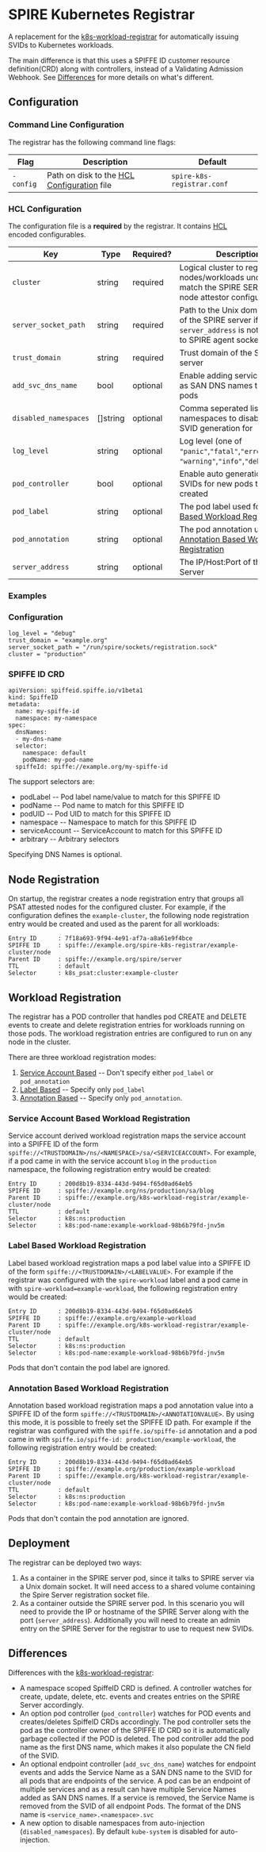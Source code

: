 # SPIRE Kubernetes Registrar

A replacement for the [k8s-workload-registrar](https://github.com/spiffe/spire/blob/master/support/k8s/k8s-workload-registrar/) for automatically issuing SVIDs to Kubernetes workloads.

The main difference is that this uses a SPIFFE ID customer resource definition(CRD) along with controllers, instead of a Validating Admission Webhook. See [Differences](#differences) for more details on what's different.

## Configuration

### Command Line Configuration

The registrar has the following command line flags:

| Flag         | Description                                                      | Default                       |
| ------------ | -----------------------------------------------------------------| ----------------------------- |
| `-config`    | Path on disk to the [HCL Configuration](#hcl-configuration) file | `spire-k8s-registrar.conf` |

### HCL Configuration

The configuration file is a **required** by the registrar. It contains
[HCL](https://github.com/hashicorp/hcl) encoded configurables.

| Key                        | Type      | Required? | Description                              | Default |
| -------------------------- | ----------| ---------| ----------------------------------------- | ------- |
| `cluster`                  | string    | required | Logical cluster to register nodes/workloads under. Must match the SPIRE SERVER PSAT node attestor configuration. | |
| `server_socket_path`       | string    | required | Path to the Unix domain socket of the SPIRE server if `server_address` is not set. Path to SPIRE agent socket if set. | |
| `trust_domain`             | string    | required | Trust domain of the SPIRE server | |
| `add_svc_dns_name`         | bool      | optional | Enable adding service names as SAN DNS names to endpoint pods | `true` |
| `disabled_namespaces`      | []string  | optional | Comma seperated list of namespaces to disable auto SVID generation for | `"kube-system"` |
| `log_level`                | string    | optional | Log level (one of `"panic"`,`"fatal"`,`"error"`,`"warn"`, `"warning"`,`"info"`,`"debug"`) | `"info"` |
| `pod_controller`           | bool      | optional | Enable auto generation of SVIDs for new pods that are created | `true` |
| `pod_label`                | string    | optional | The pod label used for [Label Based Workload Registration](#label-based-workload-registration) | |
| `pod_annotation`           | string    | optional | The pod annotation used for [Annotation Based Workload Registration](#annotation-based-workload-registration) | |
| `server_address`           | string    | optional | The IP/Host:Port of the Spire Server | |

### Examples 

### Configuration
```
log_level = "debug"
trust_domain = "example.org"
server_socket_path = "/run/spire/sockets/registration.sock"
cluster = "production"
```

### SPIFFE ID CRD
```
apiVersion: spiffeid.spiffe.io/v1beta1
kind: SpiffeID
metadata:
  name: my-spiffe-id
  namespace: my-namespace
spec:
  dnsNames:
  - my-dns-name
  selector:
    namespace: default
    podName: my-pod-name
  spiffeId: spiffe://example.org/my-spiffe-id
```

The support selectors are:
- podLabel --  Pod label name/value to match for this SPIFFE ID
- podName -- Pod name to match for this SPIFFE ID
- podUID --  Pod UID to match for this SPIFFE ID
- namespace -- Namespace to match for this SPIFFE ID
- serviceAccount -- ServiceAccount to match for this SPIFFE ID
- arbitrary -- Arbitrary selectors

Specifying DNS Names is optional.

## Node Registration

On startup, the registrar creates a node registration entry that groups all
PSAT attested nodes for the configured cluster. For example, if the configuration
defines the `example-cluster`, the following node registration entry would
be created and used as the parent for all workloads:

```
Entry ID      : 7f18a693-9f94-4e91-af7a-a8a61e9f4bce
SPIFFE ID     : spiffe://example.org/spire-k8s-registrar/example-cluster/node
Parent ID     : spiffe://example.org/spire/server
TTL           : default
Selector      : k8s_psat:cluster:example-cluster
```

## Workload Registration

The registrar has a POD controller that handles pod CREATE and DELETE events to create
and delete registration entries for workloads running on those pods. The
workload registration entries are configured to run on any node in the
cluster.

There are three workload registration modes:
1. [Service Account Based](#service-account-based-workload-registration) -- Don't specify either `pod_label` or `pod_annotation`
2. [Label Based](#label-based-workload-registration) -- Specify only `pod_label`
3. [Annotation Based](#annotation-based-workload-registration) -- Specify only `pod_annotation`.

### Service Account Based Workload Registration

Service account derived workload registration maps the service account into a
SPIFFE ID of the form
`spiffe://<TRUSTDOMAIN>/ns/<NAMESPACE>/sa/<SERVICEACCOUNT>`. For example, if a
pod came in with the service account `blog` in the `production` namespace, the
following registration entry would be created:

```
Entry ID      : 200d8b19-8334-443d-9494-f65d0ad64eb5
SPIFFE ID     : spiffe://example.org/ns/production/sa/blog
Parent ID     : spiffe://example.org/k8s-workload-registrar/example-cluster/node
TTL           : default
Selector      : k8s:ns:production
Selector      : k8s:pod-name:example-workload-98b6b79fd-jnv5m
```

### Label Based Workload Registration

Label based workload registration maps a pod label value into a SPIFFE ID of
the form `spiffe://<TRUSTDOMAIN>/<LABELVALUE>`. For example if the registrar
was configured with the `spire-workload` label and a pod came in with
`spire-workload=example-workload`, the following registration entry would be
created:

```
Entry ID      : 200d8b19-8334-443d-9494-f65d0ad64eb5
SPIFFE ID     : spiffe://example.org/example-workload
Parent ID     : spiffe://example.org/k8s-workload-registrar/example-cluster/node
TTL           : default
Selector      : k8s:ns:production
Selector      : k8s:pod-name:example-workload-98b6b79fd-jnv5m
```

Pods that don't contain the pod label are ignored.

### Annotation Based Workload Registration

Annotation based workload registration maps a pod annotation value into a SPIFFE ID of
the form `spiffe://<TRUSTDOMAIN>/<ANNOTATIONVALUE>`. By using this mode,
it is possible to freely set the SPIFFE ID path. For example if the registrar
was configured with the `spiffe.io/spiffe-id` annotation and a pod came in with
`spiffe.io/spiffe-id: production/example-workload`, the following registration entry would be
created:

```
Entry ID      : 200d8b19-8334-443d-9494-f65d0ad64eb5
SPIFFE ID     : spiffe://example.org/production/example-workload
Parent ID     : spiffe://example.org/k8s-workload-registrar/example-cluster/node
TTL           : default
Selector      : k8s:ns:production
Selector      : k8s:pod-name:example-workload-98b6b79fd-jnv5m
```

Pods that don't contain the pod annotation are ignored.

## Deployment

The registrar can be deployed two ways:

1. As a container in the SPIRE server pod, since it talks to SPIRE server via a Unix domain socket.
It will need access to a shared volume containing the Spire Server registration socket file. 
2. As a container outside the SPIRE server pod. In this scenario you will need to provide the IP or
hostname of the SPIRE Server along with the port (`server_address`). Additionally you will need to create
an admin entry on the SPIRE Server for the registrar to use to request new SVIDs.

## Differences

Differences with the [k8s-workload-registrar](https://github.com/spiffe/spire/blob/master/support/k8s/k8s-workload-registrar/): 

- A namespace scoped SpiffeID CRD is defined. A controller watches for create, update, delete, etc. events and creates entries on the SPIRE Server accordingly.
- An option pod controller (`pod_controller`) watches for POD events and creates/deletes SpiffeID CRDs accordingly. The pod controller sets the pod as the controller owner of the SPIFFE ID CRD so it is automatically garbage collected if the POD is deleted. The pod controller add the pod name as the first DNS name, which makes it also populate the CN field of the SVID.
- An optional endpoint controller (`add_svc_dns_name`) watches for endpoint events and adds the Service Name as a SAN DNS name to the SVID for all pods that are endpoints of the service. A pod can be an endpoint of multiple services and as a result can have multiple Service Names added as SAN DNS names. If a service is removed, the Service Name is removed from the SVID of all endpoint Pods. The format of the DNS name is `<service_name>.<namespace>.svc`
- A new option to disable namespaces from auto-injection (`disabled_namespaces`). By default `kube-system` is disabled for auto-injection.
